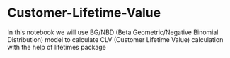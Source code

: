 # Customer-Lifetime-Value
  In this notebook we will use BG/NBD (Beta Geometric/Negative Binomial Distribution) model to calculate CLV (Customer Lifetime Value) calculation with the help of lifetimes package
